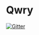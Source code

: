 # Qwry

[![Gitter](https://badges.gitter.im/Join%20Chat.svg)](https://gitter.im/FlintyFalcon/Qwry?utm_source=badge&utm_medium=badge&utm_campaign=pr-badge&utm_content=badge)